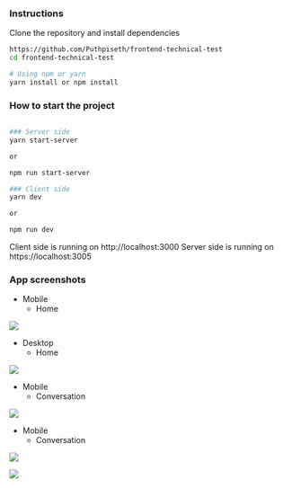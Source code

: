 ### Instructions

Clone the repository and install dependencies

```bash
https://github.com/Puthpiseth/frontend-technical-test
cd frontend-technical-test

# Using npm or yarn
yarn install or npm install

```

### How to start the project

```bash

### Server side
yarn start-server

or

npm run start-server

### Client side
yarn dev

or

npm run dev
```

Client side is running on http://localhost:3000
Server side is running on https://localhost:3005

### App screenshots

- Mobile
  - Home

![](src/assets/home-mobile.png)

- Desktop
  - Home

![](src/assets/desktop-home.png)

- Mobile
  - Conversation

![](src/assets/desktop-home.png)

- Mobile
  - Conversation

![](src/assets/mobile-conversation.png)

![](src/assets/mobile-conversation-1.png)
